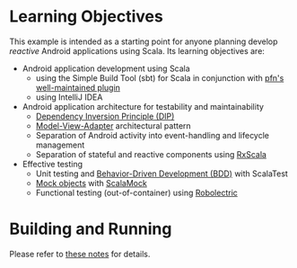 # Learning Objectives

This example is intended as a starting point for anyone planning develop
*reactive* Android applications using Scala. Its learning objectives are:

- Android application development using Scala
    - using the Simple Build Tool (sbt) for Scala in conjunction with 
      [pfn's well-maintained plugin](https://github.com/pfn/android-sdk-plugin)
    - using IntelliJ IDEA
- Android application architecture for testability and maintainability
    - [Dependency Inversion Principle (DIP)](http://en.wikipedia.org/wiki/Dependency_inversion_principle)
    - [Model-View-Adapter](http://en.wikipedia.org/wiki/Model-view-adapter) architectural pattern
    - Separation of Android activity into event-handling and lifecycle management
    - Separation of stateful and reactive components using [RxScala](http://rxscala.github.io)
- Effective testing
    - Unit testing and [Behavior-Driven Development (BDD)](http://en.wikipedia.org/wiki/Behavior-driven_development) 
      with ScalaTest
    - [Mock objects](http://en.wikipedia.org/wiki/Mock_object) with [ScalaMock](http://scalamock.org/)
    - Functional testing (out-of-container) using [Robolectric](http://pivotal.github.com/robolectric/)


# Building and Running

Please refer to [these notes](http://lucoodevcourse.bitbucket.org/notes/scalaandroiddev.html) for details.

